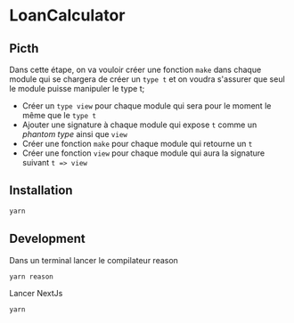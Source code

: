# LoanCalculator

## Picth

Dans cette étape,
on va vouloir créer une fonction `make` dans chaque module qui se chargera de créer un `type t` et on voudra s'assurer que seul le module puisse manipuler le type t;

- Créer un `type view` pour chaque module qui sera pour le moment le même que le `type t`
- Ajouter une signature à chaque module qui expose `t` comme un _phantom type_ ainsi que `view`
- Créer une fonction `make` pour chaque module qui retourne un `t`
- Créer une fonction `view` pour chaque module qui aura la signature suivant `t => view`

## Installation
```bash
yarn
```
## Development
Dans un terminal lancer le compilateur reason
```bash
yarn reason
```

Lancer NextJs
```bash
yarn
```


